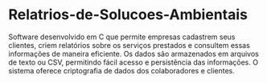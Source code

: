 # Relatrios-de-Solucoes-Ambientais
Software desenvolvido em C que permite empresas cadastrem seus clientes, criem relatórios sobre os serviços prestados e consultem essas informações de maneira eficiente. Os dados são armazenados em arquivos de texto ou CSV, permitindo fácil acesso e persistência das informações. O sistema oferece criptografia de dados dos colaboradores e clientes.
